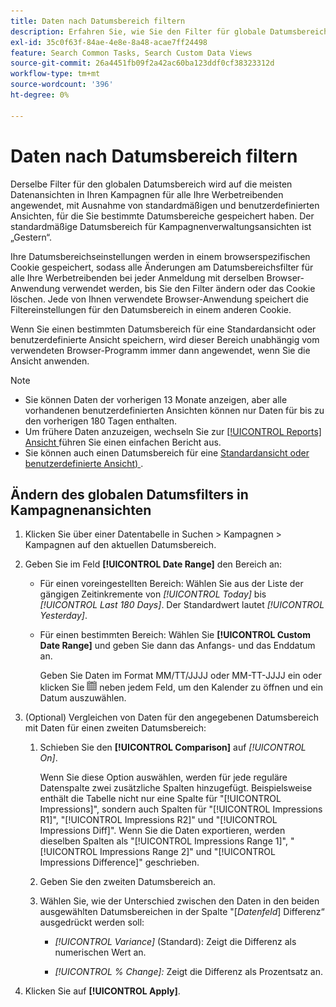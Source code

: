 ```yaml
---
title: Daten nach Datumsbereich filtern
description: Erfahren Sie, wie Sie den Filter für globale Datumsbereiche verwenden.
exl-id: 35c0f63f-84ae-4e8e-8a48-acae7ff24498
feature: Search Common Tasks, Search Custom Data Views
source-git-commit: 26a4451fb09f2a42ac60ba123ddf0cf38323312d
workflow-type: tm+mt
source-wordcount: '396'
ht-degree: 0%

---
```


# Daten nach Datumsbereich filtern

Derselbe Filter für den globalen Datumsbereich wird auf die meisten Datenansichten in Ihren Kampagnen für alle Ihre Werbetreibenden angewendet, mit Ausnahme von standardmäßigen und benutzerdefinierten Ansichten, für die Sie bestimmte Datumsbereiche gespeichert haben. Der standardmäßige Datumsbereich für Kampagnenverwaltungsansichten ist „Gestern“.

Ihre Datumsbereichseinstellungen werden in einem browserspezifischen Cookie gespeichert, sodass alle Änderungen am Datumsbereichsfilter für alle Ihre Werbetreibenden bei jeder Anmeldung mit derselben Browser-Anwendung verwendet werden, bis Sie den Filter ändern oder das Cookie löschen. Jede von Ihnen verwendete Browser-Anwendung speichert die Filtereinstellungen für den Datumsbereich in einem anderen Cookie.

Wenn Sie einen bestimmten Datumsbereich für eine Standardansicht oder benutzerdefinierte Ansicht speichern, wird dieser Bereich unabhängig vom verwendeten Browser-Programm immer dann angewendet, wenn Sie die Ansicht anwenden.

>[!NOTE]
>
>* Sie können Daten der vorherigen 13 Monate anzeigen, aber alle vorhandenen benutzerdefinierten Ansichten können nur Daten für bis zu den vorherigen 180 Tagen enthalten.
>* Um frühere Daten anzuzeigen, wechseln Sie zur [[!UICONTROL Reports] Ansicht ](/help/search-social-commerce/reports/management/basic-advanced/basic-advanced-report-about.md) führen Sie einen einfachen Bericht aus.
>* Sie können auch einen Datumsbereich für eine [Standardansicht oder benutzerdefinierte Ansicht) ](/help/search-social-commerce/common-tasks/data-views/custom-default-views-manage.md).

## Ändern des globalen Datumsfilters in Kampagnenansichten

1. Klicken Sie über einer Datentabelle in Suchen \> Kampagnen \> Kampagnen auf den aktuellen Datumsbereich.

1. Geben Sie im Feld **[!UICONTROL Date Range]** den Bereich an:

   * Für einen voreingestellten Bereich: Wählen Sie aus der Liste der gängigen Zeitinkremente von *[!UICONTROL Today]* bis *[!UICONTROL Last 180 Days]*. Der Standardwert lautet *[!UICONTROL Yesterday]*.

   * Für einen bestimmten Bereich: Wählen Sie **[!UICONTROL Custom Date Range]** und geben Sie dann das Anfangs- und das Enddatum an.

     Geben Sie Daten im Format MM/TT/JJJJ oder MM-TT-JJJJ ein oder klicken Sie ![Kalendersymbol](/help/search-social-commerce/assets/calendar.png "Kalendersymbol") neben jedem Feld, um den Kalender zu öffnen und ein Datum auszuwählen.

1. (Optional) Vergleichen von Daten für den angegebenen Datumsbereich mit Daten für einen zweiten Datumsbereich:

   1. Schieben Sie den **[!UICONTROL Comparison]** auf *[!UICONTROL On]*.

      Wenn Sie diese Option auswählen, werden für jede reguläre Datenspalte zwei zusätzliche Spalten hinzugefügt. Beispielsweise enthält die Tabelle nicht nur eine Spalte für &quot;[!UICONTROL Impressions]&quot;, sondern auch Spalten für &quot;[!UICONTROL Impressions R1]&quot;, &quot;[!UICONTROL Impressions R2]&quot; und &quot;[!UICONTROL Impressions Diff]&quot;.  Wenn Sie die Daten exportieren, werden dieselben Spalten als &quot;[!UICONTROL Impressions Range 1]&quot;, &quot;[!UICONTROL Impressions Range 2]&quot; und &quot;[!UICONTROL Impressions Difference]&quot; geschrieben.

   1. Geben Sie den zweiten Datumsbereich an.

   1. Wählen Sie, wie der Unterschied zwischen den Daten in den beiden ausgewählten Datumsbereichen in der Spalte &quot;\[_Datenfeld_\] Differenz“ ausgedrückt werden soll:

      * *[!UICONTROL Variance]* (Standard): Zeigt die Differenz als numerischen Wert an.

      * *[!UICONTROL % Change]:* Zeigt die Differenz als Prozentsatz an.

1. Klicken Sie auf **[!UICONTROL Apply]**.

